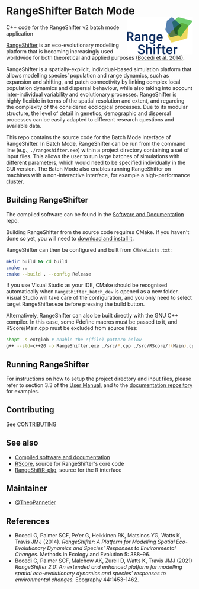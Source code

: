 # RangeShifter Batch Mode <img src="doc/RS_logo.png" align="right" height = 100/>

C++ code for the RangeShifter v2 batch mode application

<img title="" src="https://github.com/RangeShifter/RangeShifter_batch_dev/blob/main/doc/rs_batch_logo.png" alt="" align="right" height="150">

[RangeShifter](https://rangeshifter.github.io/) is an eco-evolutionary modelling platform that is becoming 
increasingly used worldwide for both theoretical and applied purposes [(Bocedi et al. 2014)](https://besjournals.onlinelibrary.wiley.com/doi/full/10.1111/2041-210X.12162).

RangeShifter is a spatially-explicit, individual-based simulation platform that 
allows modelling species’ population and range dynamics, such as expansion and shifting, and patch connectivity by linking complex local population dynamics and dispersal behaviour, while also taking into account inter-individual variability and 
evolutionary processes. RangeShifter is highly flexible in terms of the spatial 
resolution and extent, and regarding the complexity of the considered ecological 
processes. Due to its modular structure, the level of detail in genetics, demographic and dispersal processes can be easily adapted to different research questions and 
available data.

This repo contains the source code for the Batch Mode interface of RangeShifter.
In Batch Mode, RangeShifter can be run from the command line (e.g., `./rangeshifter.exe`) within a project directory containing a set of input files.
This allows the user to run large batches of simulations with different parameters, which would need to be specified individually in the GUI version.
The Batch Mode also enables running RangeShifter on machines with a non-interactive interface, for example a high-performance cluster.

## Building RangeShifter

The compiled software can be found in the [Software and Documentation](https://github.com/RangeShifter/RangeShifter-software-and-documentation) repo. 

Building RangeShifter from the source code requires CMake. If you haven't done so yet, you will need to [download and install it](https://cmake.org/download/).

RangeShifter can then be configured and built from `CMakeLists.txt`:

```bash
mkdir build && cd build
cmake ..
cmake --build . --config Release
```

If you use Visual Studio as your IDE, CMake should be recognised automatically when `RangeShifter_batch_dev` is opened as a new folder. 
Visual Studio will take care of the configuration, and you only need to select target RangeShifter.exe before pressing the build button.

Alternatively, RangeShifter can also be built directly with the GNU C++ compiler. 
In this case, some #define macros must be passed to it, and RScore/Main.cpp must be excluded from source files:

```bash
shopt -s extglob # enable the !(file) pattern below
g++ --std=c++20 -o RangeShifter.exe ./src/*.cpp ./src/RScore/!(Main).cpp -DLINUX_CLUSTER -O3 -s -DNDEBUG
```

## Running RangeShifter

For instructions on how to setup the project directory and input files, please refer to section 3.3 of the [User Manual](https://raw.githubusercontent.com/RangeShifter/RangeShifter-software-and-documentation/master/RangeShifter_v2.0_UserManual.pdf), and to the [documentation repository](https://github.com/RangeShifter/RangeShifter-software-and-documentation) for examples.

## Contributing

See [CONTRIBUTING](https://github.com/RangeShifter/RangeShifter_batch_dev/blob/main/CONTRIBUTING.md)

## See also

- [Compiled software and documentation](https://github.com/RangeShifter/RangeShifter-software-and-documentation)
- [RScore](https://github.com/RangeShifter/RScore), source for RangeShifter's core code
- [RangeShiftR-pkg](https://github.com/RangeShifter/RangeShiftR-pkg), source for the R interface

## Maintainer

- [@TheoPannetier](https://github.com/TheoPannetier)

## References

- Bocedi G, Palmer SCF, Pe’er G, Heikkinen RK, Matsinos YG, Watts K, Travis JMJ (2014). 
  *RangeShifter: A Platform for Modelling Spatial Eco-Evolutionary Dynamics and 
  Species’ Responses to Environmental Changes.* Methods in Ecology and Evolution 5: 388–96. 
- Bocedi G, Palmer SCF, Malchow AK, Zurell D, Watts K, Travis JMJ (2021) *RangeShifter 2.0: An extended and enhanced platform for modelling spatial eco-evolutionary dynamics and species’ responses to environmental changes.* Ecography 44:1453-1462.

